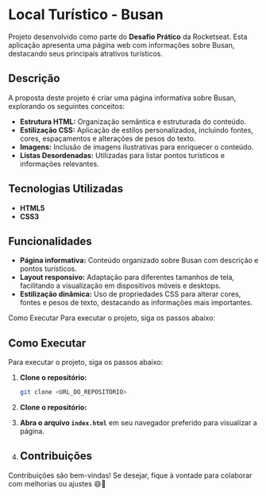 # Local Turístico - Busan

Projeto desenvolvido como parte do **Desafio Prático** da Rocketseat. Esta aplicação apresenta uma página web com informações sobre Busan, destacando seus principais atrativos turísticos. 

## Descrição

A proposta deste projeto é criar uma página informativa sobre Busan, explorando os seguintes conceitos:
- **Estrutura HTML:** Organização semântica e estruturada do conteúdo.
- **Estilização CSS:** Aplicação de estilos personalizados, incluindo fontes, cores, espaçamentos e alterações de pesos do texto.
- **Imagens:** Inclusão de imagens ilustrativas para enriquecer o conteúdo.
- **Listas Desordenadas:** Utilizadas para listar pontos turísticos e informações relevantes.

## Tecnologias Utilizadas

- **HTML5**
- **CSS3**

## Funcionalidades

- **Página informativa:** Conteúdo organizado sobre Busan com descrição e pontos turísticos.
- **Layout responsivo:** Adaptação para diferentes tamanhos de tela, facilitando a visualização em dispositivos móveis e desktops.
- **Estilização dinâmica:** Uso de propriedades CSS para alterar cores, fontes e pesos de texto, destacando as informações mais importantes.

Como Executar
Para executar o projeto, siga os passos abaixo:

## Como Executar

Para executar o projeto, siga os passos abaixo:

1. **Clone o repositório:**

   ```bash
   git clone <URL_DO_REPOSITÓRIO>

1. **Clone o repositório:**
2. **Abra o arquivo `index.html`** em seu navegador preferido para visualizar a página.

3. ## Contribuições

Contribuições são bem-vindas! Se desejar, fique à vontade para colaborar com melhorias ou ajustes 😄💜


